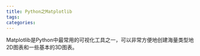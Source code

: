 ```yaml
---
title: Python之Matplotlib
tags:
categories:
---
```


Matplotlib是Python中最常用的可视化工具之一，可以非常方便地创建海量类型地2D图表和一些基本的3D图表。

<!-- more -->

